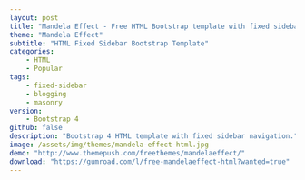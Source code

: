 ```yaml
---
layout: post
title: "Mandela Effect - Free HTML Bootstrap template with fixed sidebar"
theme: "Mandela Effect"
subtitle: "HTML Fixed Sidebar Bootstrap Template"          
categories:
    - HTML
    - Popular
tags:
    - fixed-sidebar
    - blogging
    - masonry
version:
    - Bootstrap 4
github: false
description: "Bootstrap 4 HTML template with fixed sidebar navigation."
image: /assets/img/themes/mandela-effect-html.jpg
demo: "http://www.themepush.com/freethemes/mandelaeffect/"
download: "https://gumroad.com/l/free-mandelaeffect-html?wanted=true"
---
```

